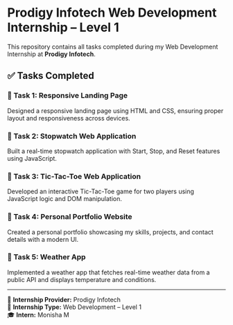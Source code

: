 # Prodigy Infotech Web Development Internship – Level 1

This repository contains all tasks completed during my Web Development Internship at **Prodigy Infotech**.

## ✅ Tasks Completed

### 🔹 Task 1: Responsive Landing Page
Designed a responsive landing page using HTML and CSS, ensuring proper layout and responsiveness across devices.

### 🔹 Task 2: Stopwatch Web Application
Built a real-time stopwatch application with Start, Stop, and Reset features using JavaScript.

### 🔹 Task 3: Tic-Tac-Toe Web Application
Developed an interactive Tic-Tac-Toe game for two players using JavaScript logic and DOM manipulation.

### 🔹 Task 4: Personal Portfolio Website
Created a personal portfolio showcasing my skills, projects, and contact details with a modern UI.

### 🔹 Task 5: Weather App
Implemented a weather app that fetches real-time weather data from a public API and displays temperature and conditions.

---

📌 **Internship Provider:** Prodigy Infotech  
📅 **Internship Type:** Web Development – Level 1  
🎓 **Intern:** Monisha M  
